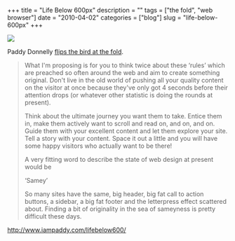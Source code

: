 +++
title = "Life Below 600px"
description = ""
tags = ["the fold", "web browser"]
date = "2010-04-02"
categories = ["blog"]
slug = "life-below-600px"
+++



  <div class="notebook-screenshot"><a href="http://www.iampaddy.com/lifebelow600/"><img src="//konigi.com/media/bluga/wt4bb5f8925942a_large.jpg"/></a></div><p>Paddy Donnelly <a href="http://www.iampaddy.com/lifebelow600/">flips the bird at the fold</a>.</p>

<p><blockquote>What I'm proposing is for you to think twice about these ‘rules’ which are preached so often around the web and aim to create something original. Don't live in the old world of pushing all your quality content on the visitor at once because they've only got 4 seconds before their attention drops (or whatever other statistic is doing the rounds at present).</p>

<p>Think about the ultimate journey you want them to take. Entice them in, make them actively want to scroll and read on, and on, and on. Guide them with your excellent content and let them explore your site. Tell a story with your content. Space it out a little and you will have some happy visitors who actually want to be there!</p>

<p>A very fitting word to describe the state of web design at present would be</p>

<p>‘Samey’</p>

<p>So many sites have the same, big header, big fat call to action buttons, a sidebar, a big fat footer and the letterpress effect scattered about. Finding a bit of originality in the sea of sameyness is pretty difficult these days. </blockquote></p>

    
  <a href="http://www.iampaddy.com/lifebelow600/">http://www.iampaddy.com/lifebelow600/</a>
